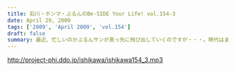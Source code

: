 ```yaml
---
title: 石川・ホンマ・ぶるんのBe-SIDE Your Life! vol.154-3
date: April 29, 2009
tags: ['2009', 'April 2009', 'vol.154']
draft: false
summary: 最近、忙しいのかぶるんサンが真っ先に飛び出していくのですが・・・。時代はまわります。気温上昇とともに、Tシャツの季節到来！！あれ？ビーサイもTシャツ作ってたよな？・・・そんな話もこちらでちょいとあったりします。NAMAE
---
```


http://project-phi.ddo.jp/ishikawa/ishikawa154_3.mp3